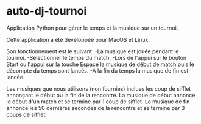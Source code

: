 # auto-dj-tournoi
Application Python pour gérer le temps et la musique sur un tournoi.

Cette application a été developpée pour MacOS et Linux.

Son fonctionnement est le suivant:
  -La musique est jouée pendant le tournoi.
  -Sélectionner le temps du match.
  -Lors de l'appui sur le bouton Start ou l'appui sur la touche Espace la musique de début de match puis le décompte du temps sont lancés.
  -A la fin du temps la musique de fin est lancée.

Les musiques que nous utilisons (non fournies) inclues les coup de sifflet annonçant le début ou la fin de la rencontre.
La musique de début annonce le début d'un match et se termine par 1 coup de sifflet.
La musique de fin annonce les 50 dernières secondes de la rencontre et se termine par 3 coups de sifflet.
